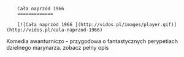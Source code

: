 
        Cała naprzód 1966 
        =============
        
        [![Cała naprzód 1966 ](http://vidos.pl/images/player.gif)](http://vidos.pl/cala-naprzod-1966)
        
        
 Komedia awanturniczo - przygodowa o fantastycznych perypetiach dzielnego marynarza. zobacz pełny opis
    